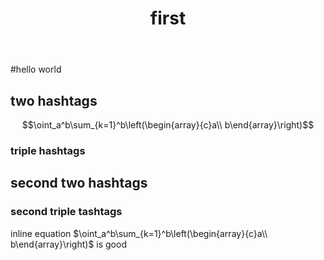 ﻿---
title: "first"
toc: true
toc_sticky: true
toc_label: "write something on toc_label"
use_math: true
---

#hello world
## two hashtags
$$\oint_a^b\sum_{k=1}^b\left(\begin{array}{c}a\\ b\end{array}\right)$$

### triple hashtags

## second two hashtags
### second triple tashtags

inline equation $\oint_a^b\sum_{k=1}^b\left(\begin{array}{c}a\\ b\end{array}\right)$ is good

<script src="https://utteranc.es/client.js"
        repo="constantphoton/blog_comment"
        issue-term="[ENTER TERM HERE]"
        theme="icy-dark"
        crossorigin="anonymous"
        async>
</script>